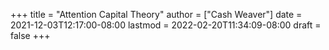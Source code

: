 +++
title = "Attention Capital Theory"
author = ["Cash Weaver"]
date = 2021-12-03T12:17:00-08:00
lastmod = 2022-02-20T11:34:09-08:00
draft = false
+++
